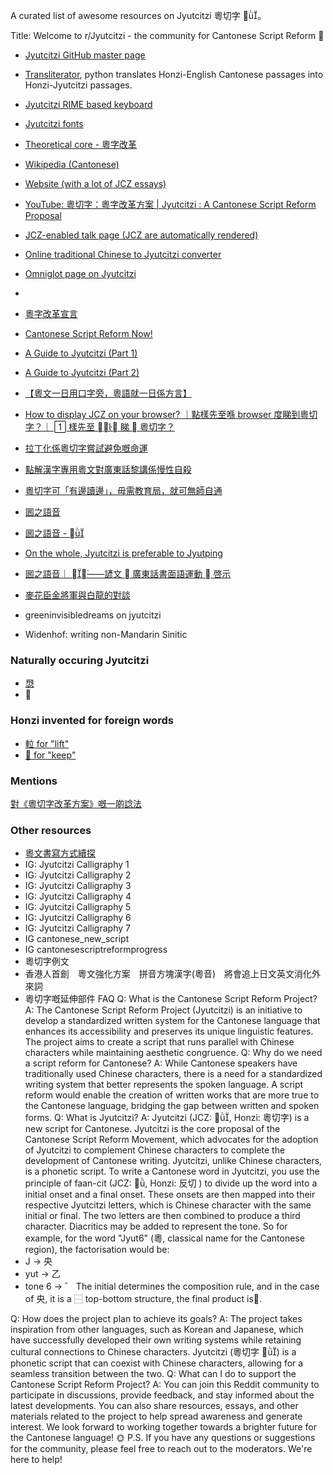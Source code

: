 A curated list of awesome resources on Jyutcitzi 粵切字 。

Title: Welcome to r/Jyutcitzi - the community for Cantonese Script Reform 🎉

- [Jyutcitzi GitHub master page](https://github.com/jyutcitzi)
- [Transliterator](https://github.com/jyutcitzi/jyutcitzi-transliterate), python translates Honzi-English Cantonese passages into Honzi-Jyutcitzi passages.
- [Jyutcitzi RIME based keyboard](https://github.com/jyutcitzi/jyutcitzi-RIME)
- [Jyutcitzi fonts](https://github.com/jyutcitzi/jyutcitzi-fonts)
- [Theoretical core - 粵字改革](https://archive.org/details/20230105_20230105_0509)
- [Wikipedia (Cantonese)](https://zh-yue.wikipedia.org/wiki/%E7%B2%B5%E5%88%87%E5%AD%97)
- [Website (with a lot of JCZ essays)](https://jyutcitzi.github.io/)
- [YouTube: 粵切字：粵字改革方案 | Jyutcitzi : A Cantonese Script Reform Proposal](https://www.youtube.com/watch?v=7WzZ8jfi1aA&ab_channel=CantoneseScriptReformSociety)
- [JCZ-enabled talk page (JCZ are automatically rendered)](https://cantotalk.com/)
- [Online traditional Chinese to Jyutcitzi converter](https://cantotalk.com/t.php?style=honzi_jcz&mode=font&subject=%E5%91%A2%E5%9A%BF%E5%98%A2%E4%BF%82%E6%BC%A2%E5%AD%97%E7%B2%B5%E5%88%87%E5%AD%97%E7%B2%B5%E6%8B%BC%E8%BD%89%E6%8F%9B%E5%99%A8)
- [Omniglot page on Jyutcitzi](https://omniglot.com/conscripts/jyutcitzi.htm)
-
- [粵字改革宣言](https://medium.com/@jyutzigoigakhokwui/%E7%B2%B5%E5%AD%97%E6%94%B9%E9%9D%A9%E5%AE%A3%E8%A8%80-14376428b9c)
- [Cantonese Script Reform Now!](https://medium.com/@jyutzigoigakhokwui/cantonese-script-reform-now-857ee6c92271)
- [A Guide to Jyutcitzi (Part 1)](https://haemzbaengzlaengz.medium.com/a-guide-to-jyutcitzi-part-1-of-many-to-come-f6fc8811274d)
- [A Guide to Jyutcitzi (Part 2)](https://haemzbaengzlaengz.medium.com/a-guide-to-jyutcitzi-part-2-of-many-to-come-fbf229c37d91)
- [【粵文一日用口字旁，粵語就一日係方言】](https://medium.com/@jyutzigoigakhokwui/%E7%B2%B5%E6%96%87%E4%B8%80%E6%97%A5%E7%94%A8%E5%8F%A3%E5%AD%97%E6%97%81-%E7%B2%B5%E8%AA%9E%E5%B0%B1%E4%B8%80%E6%97%A5%E4%BF%82%E6%96%B9%E8%A8%80-167d6978442)
- [How to display JCZ on your browser? ｜點樣先至喺 browser 度睇到粵切字？｜  樣先至 󱪙󰧵 睇 󰧱 粵切字？](https://medium.com/@jyutzigoigakhokwui/how-to-display-jcz-on-your-browser-%E9%BB%9E%E6%A8%A3%E5%85%88%E8%87%B3%E5%96%BA-browser-%E5%BA%A6%E7%9D%87%E5%88%B0%E7%B2%B5%E5%88%87%E5%AD%97-%E6%A8%A3%E5%85%88%E8%87%B3-%E7%9D%87-%E7%B2%B5%E5%88%87%E5%AD%97-1050306c3d39)
- [拉丁化係粵切字嘗試避免嘅命運](https://medium.com/@jyutzigoigakhokwui/%E6%8B%89%E4%B8%81%E5%8C%96%E4%BF%82%E7%B2%B5%E5%88%87%E5%AD%97%E5%98%97%E8%A9%A6%E9%81%BF%E5%85%8D%E5%98%85%E5%91%BD%E9%81%8B-4e95d222c92b)
- [點解漢字專用粵文對廣東話黎講係慢性自殺](https://medium.com/@jyutzigoigakhokwui/%E9%BB%9E%E8%A7%A3%E6%BC%A2%E5%AD%97%E5%B0%88%E7%94%A8%E7%B2%B5%E6%96%87%E5%B0%8D%E5%BB%A3%E6%9D%B1%E8%A9%B1%E9%BB%8E%E8%AC%9B%E4%BF%82%E6%85%A2%E6%80%A7%E8%87%AA%E6%AE%BA-8278eb4be8da)
- [粵切字可「有邊讀邊」，毋需教育局，就可無師自通](https://medium.com/@jyutzigoigakhokwui/%E7%B2%B5%E5%88%87%E5%AD%97%E5%8F%AF-%E6%9C%89%E9%82%8A%E8%AE%80%E9%82%8A-%E6%AF%8B%E9%9C%80%E6%95%99%E8%82%B2%E5%B1%80-%E5%B0%B1%E5%8F%AF%E7%84%A1%E5%B8%AB%E8%87%AA%E9%80%9A-e3ff565e8871)
- [囻之語音](https://medium.com/@jyutzigoigakhokwui/%E5%9B%BB%E4%B9%8B%E8%AA%9E%E9%9F%B3-%E8%AB%BA%E6%96%87-%E5%BB%A3%E6%9D%B1%E8%A9%B1%E6%9B%B8%E9%9D%A2%E8%AA%9E%E9%81%8B%E5%8B%95-%E5%95%93%E7%A4%BA-9f5839b69da3)
- [囻之語音 - ](https://medium.com/@jyutzigoigakhokwui/%E5%9B%BB%E4%B9%8B%E8%AA%9E%E9%9F%B3-2fc93db95bae)
- [On the whole, Jyutcitzi is preferable to Jyutping](https://medium.com/@jyutzigoigakhokwui/using-jyutping-to-teach-cantonese-would-indeed-be-extremely-helpful-for-the-education-and-906a4306a2b9)
- [囻之語音｜ ——諺文  廣東話書面語運動  啓示](https://medium.com/@jyutzigoigakhokwui/%E5%9B%BB%E4%B9%8B%E8%AA%9E%E9%9F%B3-%E8%AB%BA%E6%96%87-%E5%BB%A3%E6%9D%B1%E8%A9%B1%E6%9B%B8%E9%9D%A2%E8%AA%9E%E9%81%8B%E5%8B%95-%E5%95%93%E7%A4%BA-9f5839b69da3)
- [麥花臣金將軍與白龍的對談](https://archive.org/details/20230105_20230105_0543)

- greeninvisibledreams on jyutcitzi

- Widenhof: writing non-Mandarin Sinitic

### Naturally occuring Jyutcitzi

- [𢞵](https://words.hk/zidin/%F0%A2%9E%B5)
- 𫼸

### Honzi invented for foreign words

- [𨋢 for "lift"](https://zh-yue.wikipedia.org/wiki/%F0%A8%8B%A2)
- [𥈲 for "keep"](http://www.cantonese.sheik.co.uk/dictionary/words/31528/)

### Mentions

[對《粵切字改革方案》嘅一啲諗法](http://el-essays.blogspot.com/2020/12/thoughts-on-cantonese-transliteration.html)

### Other resources

- [粵文書寫方式續探](https://chaaak.medium.com/cantonese-standardisation-revisit-b0777e2c6920)
- IG: Jyutcitzi Calligraphy 1
- IG: Jyutcitzi Calligraphy 2
- IG: Jyutcitzi Calligraphy 3
- IG: Jyutcitzi Calligraphy 4
- IG: Jyutcitzi Calligraphy 5
- IG: Jyutcitzi Calligraphy 6
- IG: Jyutcitzi Calligraphy 7
- IG cantonese_new_script
- IG cantonesescriptreformprogress
- 粵切字例文
- 香港人首創　粵文強化方案　拼音方塊漢字(粵音)　將會追上日文英文消化外來詞
- 粵切字嘅延伸部件 FAQ
  Q: What is the Cantonese Script Reform Project?
  A: The Cantonese Script Reform Project (Jyutcitzi) is an initiative to develop a standardized written system for the Cantonese language that enhances its accessibility and preserves its unique linguistic features. The project aims to create a script that runs parallel with Chinese characters while maintaining aesthetic congruence.
  Q: Why do we need a script reform for Cantonese?
  A: While Cantonese speakers have traditionally used Chinese characters, there is a need for a standardized writing system that better represents the spoken language. A script reform would enable the creation of written works that are more true to the Cantonese language, bridging the gap between written and spoken forms.
  Q: What is Jyutcitzi?
  A: Jyutcitzi (JCZ: , Honzi: 粵切字) is a new script for Cantonese. Jyutcitzi is the core proposal of the Cantonese Script Reform Movement, which advocates for the adoption of Jyutcitzi to complement Chinese characters to complete the development of Cantonese writing.
  Jyutcitzi, unlike Chinese characters, is a phonetic script. To write a Cantonese word in Jyutcitzi, you use the principle of faan-cit (JCZ: , Honzi: 反切 ) to divide up the word into a initial onset and a final onset. These onsets are then mapped into their respective Jyutcitzi letters, which is Chinese character with the same initial or final. The two letters are then combined to produce a third character. Diacritics may be added to represent the tone. So for example, for the word "Jyut6" (粵, classical name for the Cantonese region), the factorisation would be:
- J → 央
- yut → 乙
- tone 6 → ゛
  The initial determines the composition rule, and in the case of 央, it is a ⿱ top-bottom structure, the final product is󱛍.

Q: How does the project plan to achieve its goals?
A: The project takes inspiration from other languages, such as Korean and Japanese, which have successfully developed their own writing systems while retaining cultural connections to Chinese characters. Jyutcitzi (粵切字 ) is a phonetic script that can coexist with Chinese characters, allowing for a seamless transition between the two.
Q: What can I do to support the Cantonese Script Reform Project?
A: You can join this Reddit community to participate in discussions, provide feedback, and stay informed about the latest developments. You can also share resources, essays, and other materials related to the project to help spread awareness and generate interest.
We look forward to working together towards a brighter future for the Cantonese language! 🌞
P.S. If you have any questions or suggestions for the community, please feel free to reach out to the moderators. We're here to help!
